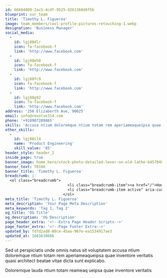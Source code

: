 ```yaml
---
id: 66684809-2ac5-4cdf-9525-d261360d8f5b
blueprint: our_team
title: 'Timothy L. Figueroa'
image: team_members/cool-profile-pictures-retouching-1.webp
designation: 'Business Manager'
social_media:
  -
    id: lgj88dlr
    icon: fa-facebook-f
    link: 'http://www.facebook.com'
  -
    id: lgj88eh0
    icon: fa-facebook-f
    link: 'http://www.facebook.com'
  -
    id: lgj88fc9
    icon: fa-facebook-f
    link: 'http://www.facebook.com'
  -
    id: lgj88g92
    icon: fa-facebook-f
    link: 'http://www.facebook.com'
address: '256 Elizaberth Ave, 90025'
email: info@revolve314.com
phone: '+918907289865'
skills: 'Accusa ntium doloremque ntium totam rem aperiameaqueipsa quae inventore veritatis quasi architect beatae'
other_skills:
  -
    id: lgj88il4
    name: 'Product Engineering'
    skill_value: '85'
header_style: header_2
inside_page: true
banner_image: home_hero/stock-photo-detailed-lever-on-old-lathe-645704086.jpg
banner_text: TECHX
banner_title: 'Timothy L. Figueroa'
breadcrumb: |-
  <ol class="breadcrumb">
                            <li class="breadcrumb-item"><a href="/">Home</a></li>
                            <li class="breadcrumb-item active" aria-current="page">team</li>
                          </ol>
meta_title: 'Timothy L. Figueroa'
meta_description: 'Your Page Meta Description'
meta_keywords: 'Tag 1, Tag 2'
og_title: 'OG Title'
og_description: 'OG Description'
page_header_extra: '<!--Extra Page Header Scripts-->'
page_footer_extra: '<!--Page Footer Extra-->'
updated_by: fd7d2ad8-80ce-45aa-967e-ea1534917ae3
updated_at: 1681638666
---
```

Sed ut perspiciatis unde omnis natus sit voluptatem accusa ntium doloremque ntium totam rem aperiameaqueipsa quae inventore veritatis quasi architect beatae vitae dicta sunt explicabo.

Doloremque lauda ntium totam reameaq ueipsa quae inventore veritatis
